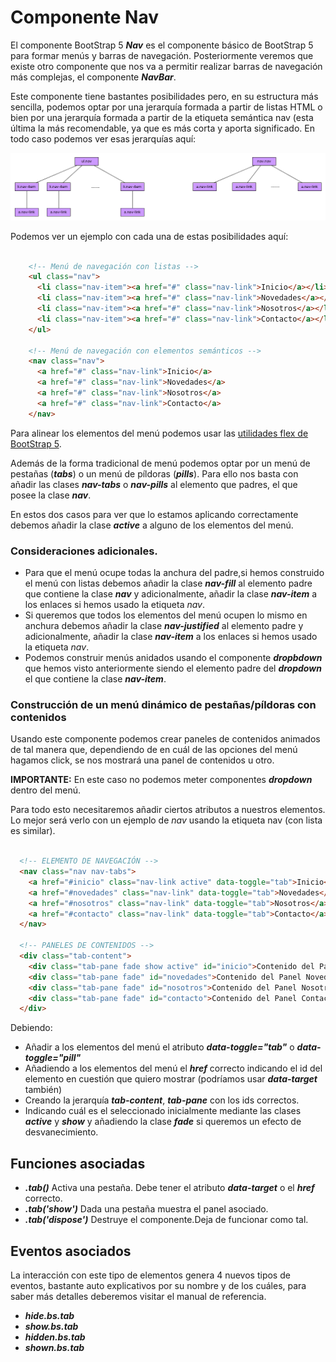 # Componente Nav

El componente BootStrap 5 ***Nav*** es el componente básico de BootStrap 5 para formar menús y barras de navegación. Posteriormente veremos que existe otro componente que nos va a permitir realizar barras de navegación más complejas, el componente ***NavBar***.

Este componente tiene bastantes posibilidades pero, en su estructura más sencilla, podemos optar por una jerarquía formada a partir de listas HTML o bien por una jerarquía formada a partir de la etiqueta semántica nav (esta última la más recomendable, ya que es más corta y aporta significado.
En todo caso podemos ver esas jerarquías aquí:


![Dos posibilidades para el DOM del Nav](nav_DOM.png)

Podemos ver un ejemplo con cada una de estas posibilidades aquí:

```html

    <!-- Menú de navegación con listas -->
    <ul class="nav">
      <li class="nav-item"><a href="#" class="nav-link">Inicio</a></li>
      <li class="nav-item"><a href="#" class="nav-link">Novedades</a></li>
      <li class="nav-item"><a href="#" class="nav-link">Nosotros</a></li>
      <li class="nav-item"><a href="#" class="nav-link">Contacto</a></li>  
    </ul>

    <!-- Menú de navegación con elementos semánticos -->
    <nav class="nav">
      <a href="#" class="nav-link">Inicio</a>
      <a href="#" class="nav-link">Novedades</a>
      <a href="#" class="nav-link">Nosotros</a>
      <a href="#" class="nav-link">Contacto</a>
    </nav>

```
Para alinear los elementos del menú podemos usar las [utilidades flex de BootStrap 5](https://getbootstrap.com/docs/5.0/utilities/flex/).

Además de la forma tradicional de menú podemos optar por un menú de pestañas (***tabs***) o un menú de píldoras (***pills***). Para ello nos basta con añadir las clases ***nav-tabs*** o ***nav-pills*** al elemento que padres, el que posee la clase ***nav***.

En estos dos casos para ver que lo estamos aplicando correctamente debemos añadir la clase ***active*** a alguno de los elementos del menú.

### Consideraciones adicionales.

* Para que el menú ocupe todas la anchura del padre,si hemos construido el menú con listas debemos añadir la clase ***nav-fill*** al elemento padre que contiene la clase ***nav*** y adicionalmente, añadir la clase ***nav-item*** a los enlaces si hemos usado la etiqueta *nav*.
* Si queremos que todos los elementos del menú ocupen lo mismo en anchura debemos añadir la clase ***nav-justified*** al elemento padre y adicionalmente, añadir la clase ***nav-item*** a los enlaces si hemos usado la etiqueta *nav*.
* Podemos construir menús anidados usando el componente ***dropbdown*** que hemos visto anteriormente siendo el elemento padre del ***dropdown*** el que contiene la clase ***nav-item***.


### Construcción de un menú dinámico de pestañas/píldoras con contenidos

Usando este componente podemos crear paneles de contenidos animados de tal manera que, dependiendo de en cuál de las opciones del menú hagamos click, se nos mostrará una panel de contenidos u otro.

**IMPORTANTE:** En este caso no podemos meter componentes ***dropdown*** dentro del menú.

Para todo esto necesitaremos añadir ciertos atributos a nuestros elementos. Lo mejor será verlo con un ejemplo de *nav* usando la etiqueta nav (con lista es similar).


```html

  <!-- ELEMENTO DE NAVEGACIÓN -->
  <nav class="nav nav-tabs">
    <a href="#inicio" class="nav-link active" data-toggle="tab">Inicio</a>
    <a href="#novedades" class="nav-link" data-toggle="tab">Novedades</a>
    <a href="#nosotros" class="nav-link" data-toggle="tab">Nosotros</a>
    <a href="#contacto" class="nav-link" data-toggle="tab">Contacto</a>
  </nav>

  <!-- PANELES DE CONTENIDOS -->
  <div class="tab-content">
    <div class="tab-pane fade show active" id="inicio">Contenido del Panel Inicio</div>
    <div class="tab-pane fade" id="novedades">Contenido del Panel Novedades</div>
    <div class="tab-pane fade" id="nosotros">Contenido del Panel Nosotros</div>
    <div class="tab-pane fade" id="contacto">Contenido del Panel Contacto</div>
  </div>

```

Debiendo:

* Añadir a los elementos del menú el atributo ***data-toggle="tab"*** o ***data-toggle="pill"***
* Añadiendo a los elementos del menú el ***href*** correcto indicando el id del elemento en cuestión que quiero mostrar (podríamos usar ***data-target*** también)
* Creando la jerarquía ***tab-content***, ***tab-pane*** con los ids correctos.
* Indicando cuál es el seleccionado inicialmente mediante las clases ***active*** y ***show*** y añadiendo la clase ***fade*** si queremos un efecto de desvanecimiento.

## Funciones asociadas


* ***.tab()*** Activa una pestaña. Debe tener el atributo ***data-target*** o el ***href*** correcto.
* ***.tab('show')*** Dada una pestaña muestra el panel asociado.
* ***.tab('dispose')*** Destruye el componente.Deja de funcionar como tal.


## Eventos asociados

La interacción con este tipo de elementos genera 4 nuevos tipos de eventos, bastante auto explicativos por su nombre y de los cuáles, para saber más detalles deberemos visitar el manual de referencia.

* ***hide.bs.tab***
* ***show.bs.tab***
* ***hidden.bs.tab***
* ***shown.bs.tab***
